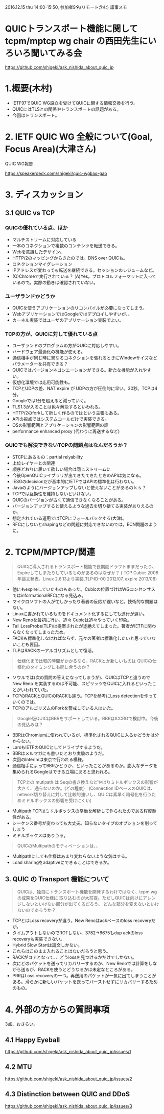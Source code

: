 2016.12.15 thu 14:00-15:50, 参加者9名(リモート含む) 議事メモ

# QUICトランスポート機能に関して tcpm/mptcp wg chair の西田先生にいろいろ聞いてみる会

https://github.com/shigeki/ask_nishida_about_quic_jp

# 1.概要(木村)

- IETF97でQUIC WG設立を受けてQUICに関する情報交換を行う。
- QUICにはTLSとの関係やトランスポートの話題がある。
- 今回はトランスポート。

# 2. IETF QUIC WG 全般について(Goal, Focus Area)(大津さん)

QUIC WG報告

https://speakerdeck.com/shigeki/quic-wgbao-gao

# 3. ディスカッション

## 3.1 QUIC vs TCP

### QUICの優れている点、ほか
- マルチストリームに対応している
- 一本のコネクションで複数のコンテンツを転送できる。
- Webを意識したデザイン。
- HTTP/2のマッピングからきたのでは。DNS over QUICも。
- コネクションマイグレーション
- IPアドレスが変わっても転送を継続できる。セッションのレジュームなど。
- (Q)Chromeで実行されている？ (A)Yes。プロトコルフォーマットに入っているので。実際の動きは確認されていない。

### ユーザランドかどうか
- QUICを使うアプリケーションのリコンパイルが必要になってしまう。
- WebアプリケーションではGoogleではデプロイしやすいが、、
- カーネル実装ではユーザのアプリケーション実装でよい。

### TCPの方が、QUICに対して優れている点
- ユーザランドのプログラムの方がQUICに対応しやすい。
- ハードウェア最適化の機能が使える。
- 通信相手が同じ時に異なるコネクションを張れるときにWindowサイズなどパラメーターを共有できる？
- QUICではバージョンネゴシエーションができる。新たな機能が入れやすい。
- 仮想化環境では応用可能性も。
- TCPとUDPの差、NAT expire が UDPの方が圧倒的に早い。30秒。TCPは4分。
- Googleでは1分を超えると減っていく。
- TLS1.3が入ることは色々解決するといわれる。
- HTTP/2のforkして新しく作るのではという主張もある。
- APIの視点ではシステムコールだけで実装できる。
- OSの影響範囲とアプリケーションの影響範囲の話
- performance enhanced proxy (代わりに再送するなど)

### QUICでも解決できないTCPの問題点はなんだろうか？
- STCPにあるもの：partial relyability
- 上位レイヤーとの関連
- 順序どおりに届いて欲しい場合は同じストリームに
- 今後OpenQUICライブラリが出てきたてきたときのAPIは気になる。
- IESGのdecisionだが基本的にIETFではAPIの標準化は行わない。
- Javaのようにバージョンアップしないと使えないことがあるのｋｓ？
- TCPでは互換性を維持しないといけない。
- QUICのバージョンが古くて通信できなくなることがある。
- バージョンアップすると使えるような過去を切り捨てる実装がありえるのか。
- 想定されている運用ではTCPにフォールバックする(大津)。
- RFCにしないとshapingなどの問題に対応できないのでは。ECN問題のように。

# 2. TCPM/MPTCP/関連

> QUICに導入されるトランスポート機能で長期間ドラフトままだったり、Expireしてしまたりしているものがあるのはなぜか？ ( TCP Cubic: 2008年論文発表、Linux 2.6.13より実装,TLP:ID-00 2012/07, expire 2013/08)

- 他にもexpireしていたものもあった。Cubicの位置づけはWGコンセンサスではinformationalRFCになる見込み。
- マイクロソフトの人が忙しかったり著者の反応が遅いなど。技術的な問題はない。
- Linuxに書かれているものをドキュメント化するにしても進行が遅い。
- New Renoを最初に行い、追々 Cubicは追々やっていく印象。
- Tail LossProbe(TLP)は提案されたが途絶えてしまった。著者がIETFに関わらなくなってしまったため。
- FACKも標準化しなければならず、元々の著者は標準化したいと思っていないことも要因。
- TLPはRACKの一アルゴリズムとして復活。

> 仕様化まで比較的時間がかかるなら、RACKとか新しいものは QUICの仕様化のタイミングにも間に合うのか？

- ソウルでは(次の質問の答えになってしまうが)、QUICはTCPと違うので New Reno を実装するのは不可能、スピリッツをQUICに入れるといったことがいわれていた。
- TCPのRACKとQUICのRACKも違う。TCPを参考にLoss detectionを作っていくのでは。
- TCPのアルゴリズムのForkを警戒している人はいた。

> Google版QUICはBBRをサポートしている。BBRはICCRGで検討中。今後の見込みは？

- BBRはChromiumに使われているが、標準化されるQUICに入るかどうかは分からない。
- LarsもIETFのQUICとしてドライブするようだ。
- BBRはメルマガにも書いたとおり実験のようだ。
- 次回のInterimは東京で行われる模様。
- 通信相手によってBBRかどうか、といったことがあるのか。膨大なデータを集められるGoogleはできる立場にあると思われる。

> TCP上の mutlpath は Seqの書き換えなどやはりミドルボックスの影響が大きく、通らないのか。(どの程度） (Connection IDベースのQUICは、network切り替えに対して比較的強いし、QUICは素早く暗号化を行うためミドルボックスの影響を受けにくい)

- Multipath TCPはミドルボックスの挙動を解析して作られたのである程度耐性がある。
- シーケンス番号が変わっても大丈夫。知らないタイプのオプションを削ってしまう
- ミドルボックスはありうる。

> QUICのMultipathのモティベーションは、、

- Multipathにしても仕様はあまり変わらないような気はする。
- Load sharingをadaptiveにできることはできるか。

## 3. QUIC の Transport 機能について

> QUICは、独自にトランスポート機能を開発するわけではなく、tcpm wgの成果をQUIC仕様に
> 取り込むのが大前提。ただしQUICは向けにアレンジしないといけない部分が出てくるだろう。
> どんな部分を変えないといけないのであろうか？

- TCPとはLoss recoveryが違う。New Renoはackベースのloss recoveryだが。
- タイムアウトしないのでROTしない、3782->6675もdup ackのloss recoveryも実装できない。
- Hybrid Slow Startは論文しかない。
- これらはこのまま入れることはないだろうと思う。
- RACKがコアとなって、、どうlossを見つけるかだけでしかない。
- 次にどのパケットを送ってリカバリーするのか、New Renoでは計算をしながら送るが、RACKを使うとどうなるかは未定なところがある。
- PRRはLoss recoveryの一つ。再送用のパケットが一気に出てしまうことがある。滑らかに新しいパケットを送ってバーストせずにリカバリーするためのもの。

# 4. 外部の方からの質問事項

3点、おさらい。

## 4.1 Happy Eyeball
https://github.com/shigeki/ask_nishida_about_quic_jp/issues/1

## 4.2 MTU
https://github.com/shigeki/ask_nishida_about_quic_jp/issues/2

## 4.3 Distinction between QUIC and DDoS
https://github.com/shigeki/ask_nishida_about_quic_jp/issues/3